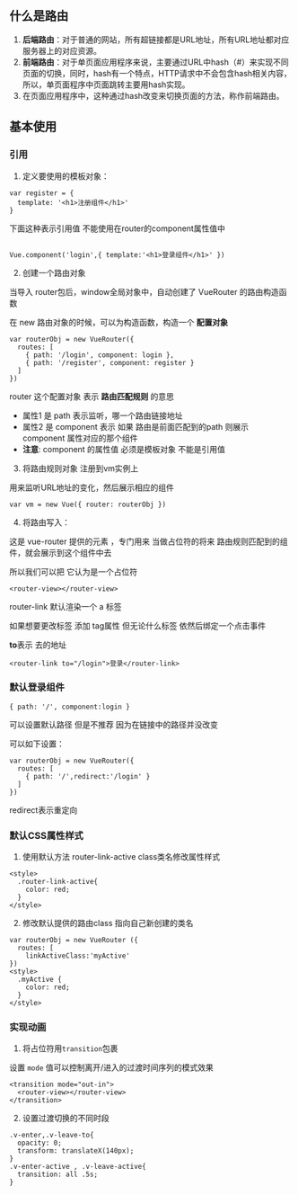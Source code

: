 ## 什么是路由
1. **后端路由**：对于普通的网站，所有超链接都是URL地址，所有URL地址都对应服务器上的对应资源。
2. **前端路由**：对于单页面应用程序来说，主要通过URL中hash（#）来实现不同页面的切换，同时，hash有一个特点，HTTP请求中不会包含hash相关内容，所以，单页面程序中页面跳转主要用hash实现。
3. 在页面应用程序中，这种通过hash改变来切换页面的方法，称作前端路由。
## 基本使用
### 引用
1. 定义要使用的模板对象：
```
var register = {
  template: '<h1>注册组件</h1>'
}
```
  
  下面这种表示引用值 不能使用在router的component属性值中
```

Vue.component('login',{ template:'<h1>登录组件</h1>' })
```
2. 创建一个路由对象

当导入 router包后，window全局对象中，自动创建了 VueRouter 的路由构造函数

在 new 路由对象的时候，可以为构造函数，构造一个 **配置对象**
```
var routerObj = new VueRouter({
  routes: [
    { path: '/login', component: login },
    { path: '/register', component: register }
  ]
})
```
router 这个配置对象 表示 **路由匹配规则** 的意思
* 属性1 是 path 表示监听，哪一个路由链接地址
* 属性2 是 component 表示 如果 路由是前面匹配到的path 则展示 component 属性对应的那个组件
* **注意**: component 的属性值 必须是模板对象 不能是引用值

3. 将路由规则对象 注册到vm实例上
 
用来监听URL地址的变化，然后展示相应的组件
```
var vm = new Vue({ router: routerObj })
```
4. 将路由写入：

这是 vue-router 提供的元素 ，专门用来 当做占位符的将来 路由规则匹配到的组件，就会展示到这个组件中去

所以我们可以把 它认为是一个占位符
```
<router-view></router-view>
```
router-link 默认渲染一个 a 标签

如果想要更改标签 添加 tag属性 但无论什么标签 依然后绑定一个点击事件

**to**表示 去的地址
```
<router-link to="/login">登录</router-link>
```
### 默认登录组件
```
{ path: '/', component:login }
```
可以设置默认路径 但是不推荐 因为在链接中的路径并没改变

可以如下设置：
```
var routerObj = new VueRouter({
  routes: [
    { path: '/',redirect:'/login' }
  ]
})
```
redirect表示重定向
### 默认CSS属性样式
1. 使用默认方法 router-link-active class类名修改属性样式
```
<style>
  .router-link-active{
    color: red;
  }
</style>
```
2. 修改默认提供的路由class 指向自己新创建的类名
```
var routerObj = new VueRouter ({
  routes: [
    linkActiveClass:'myActive'
})
<style>
  .myActive {
    color: red;
  }
</style>
```
### 实现动画
1. 将占位符用`transition`包裹

设置 `mode` 值可以控制离开/进入的过渡时间序列的模式效果
```
<transition mode="out-in">
  <router-view></router-view>
</transition>
```
2. 设置过渡切换的不同时段
```
.v-enter,.v-leave-to{
  opacity: 0;
  transform: translateX(140px);
}
.v-enter-active , .v-leave-active{
  transition: all .5s;
}
```